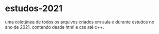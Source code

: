 # estudos-2021
uma coletânea de todos os arquivos criados em aula e durante estudos no ano de 2021. contendo desde html e css até c++.
